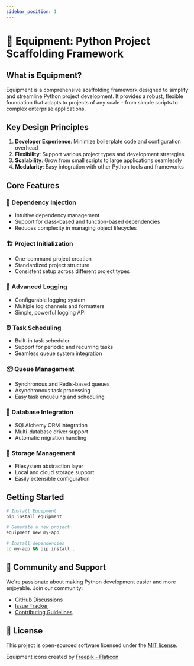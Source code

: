 ```yaml
---
sidebar_position: 1
---
```


# 🚀 Equipment: Python Project Scaffolding Framework

## What is Equipment?

Equipment is a comprehensive scaffolding framework designed to simplify and streamline Python project development. It provides a robust, flexible foundation that adapts to projects of any scale - from simple scripts to complex enterprise applications.

## Key Design Principles

1. **Developer Experience**: Minimize boilerplate code and configuration overhead
2. **Flexibility**: Support various project types and development strategies
3. **Scalability**: Grow from small scripts to large applications seamlessly
4. **Modularity**: Easy integration with other Python tools and frameworks

## Core Features

### 🔧 Dependency Injection
- Intuitive dependency management
- Support for class-based and function-based dependencies
- Reduces complexity in managing object lifecycles

### 🏗️ Project Initialization
- One-command project creation
- Standardized project structure
- Consistent setup across different project types

### 📝 Advanced Logging
- Configurable logging system
- Multiple log channels and formatters
- Simple, powerful logging API

### ⏰ Task Scheduling
- Built-in task scheduler
- Support for periodic and recurring tasks
- Seamless queue system integration

### 📦 Queue Management
- Synchronous and Redis-based queues
- Asynchronous task processing
- Easy task enqueuing and scheduling

### 💾 Database Integration
- SQLAlchemy ORM integration
- Multi-database driver support
- Automatic migration handling

### 💽 Storage Management
- Filesystem abstraction layer
- Local and cloud storage support
- Easily extensible configuration

## Getting Started

```bash
# Install Equipment
pip install equipment

# Generate a new project
equipment new my-app

# Install dependencies
cd my-app && pip install .
```

## 🤝 Community and Support

We're passionate about making Python development easier and more enjoyable. Join our community:
- [GitHub Discussions](https://github.com/rogervila/equipment/discussions)
- [Issue Tracker](https://github.com/rogervila/equipment/issues)
- [Contributing Guidelines](https://github.com/rogervila/equipment/blob/main/CONTRIBUTING.md)

## 📄 License

This project is open-sourced software licensed under the [MIT license](https://opensource.org/licenses/MIT).

Equipment icons created by <a href="https://www.flaticon.com/free-icons/toolbox">Freepik - Flaticon</a>
